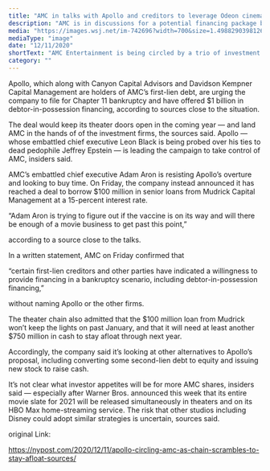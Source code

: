 ```yaml
---
title: "AMC in talks with Apollo and creditors to leverage Odeon cinema chain for lifeline"
description: "AMC is in discussions for a potential financing package backed by its UK-based Odeon subsidiary."
media: "https://images.wsj.net/im-742696?width=700&size=1.4988290398126465&pixel_ratio=2"
mediaType: "image"
date: "12/11/2020"
shortText: "AMC Entertainment is being circled by a trio of investment firms including Apollo Global Management as the movie-theater chain scrambles to stay afloat amid the pandemic. They urge the company to file for Chapter 11 bankruptcy. Apollo — whose embattled chief executive Leon Black is being probed over his ties to dead pedophile Jeffrey Epstein — is leading the campaign to take control of AMC, insiders said."
category: ""
---
```


Apollo, which along with Canyon Capital Advisors and Davidson Kempner Capital Management are holders of AMC’s first-lien debt, are urging the company to file for Chapter 11 bankruptcy and have offered $1 billion in debtor-in-possession financing, according to sources close to the situation.



The deal would keep its theater doors open in the coming year — and land AMC in the hands of of the investment firms, the sources said. Apollo — whose embattled chief executive Leon Black is being probed over his ties to dead pedophile Jeffrey Epstein — is leading the campaign to take control of AMC, insiders said.



AMC’s embattled chief executive Adam Aron is resisting Apollo’s overture and looking to buy time. On Friday, the company instead announced it has reached a deal to borrow $100 million in senior loans from Mudrick Capital Management at a 15-percent interest rate.



“Adam Aron is trying to figure out if the vaccine is on its way and will there be enough of a movie business to get past this point,” 



according to a source close to the talks.



In a written statement, AMC on Friday confirmed that 



“certain first-lien creditors and other parties have indicated a willingness to provide financing in a bankruptcy scenario, including debtor-in-possession financing,” 



without naming Apollo or the other firms.



The theater chain also admitted that the $100 million loan from Mudrick won’t keep the lights on past January, and that it will need at least another $750 million in cash to stay afloat through next year.



Accordingly, the company said it’s looking at other alternatives to Apollo’s proposal, including converting some second-lien debt to equity and issuing new stock to raise cash.



It’s not clear what investor appetites will be for more AMC shares, insiders said — especially after Warner Bros. announced this week that its entire movie slate for 2021 will be released simultaneously in theaters and on its HBO Max home-streaming service. The risk that other studios including Disney could adopt similar strategies is uncertain, sources said.



original Link:

https://nypost.com/2020/12/11/apollo-circling-amc-as-chain-scrambles-to-stay-afloat-sources/